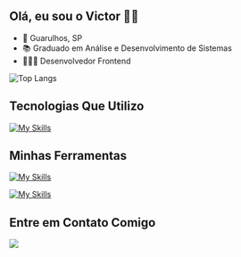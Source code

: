 <h2>Olá, eu sou o Victor 👋🏻</h2>

<ul>
  <li>📌 Guarulhos, SP</li>
  <li>📚 Graduado em Análise e Desenvolvimento de Sistemas </li>
  <li>👨🏻‍💻 Desenvolvedor Frontend</li>
</ul>

![Top Langs](https://github-readme-stats.vercel.app/api/top-langs/?username=victorsantana03&layout=compact)

## Tecnologias Que Utilizo
[![My Skills](https://skillicons.dev/icons?i=js,react,html,css,nodejs,tailwind,git,py)](https://skillicons.dev)

## Minhas Ferramentas
[![My Skills](https://skillicons.dev/icons?i=vscode,windows,vite,pycharm,netlify,github,figma)](https://skillicons.dev)

[![My Skills](https://skillicons.dev/icons?i=linkedin)](https://www.linkedin.com/in/victor-alves-santana-111440196/)

## Entre em Contato Comigo
<img src="https://img.shields.io/badge/LinkedIn-0077B5?style=for-the-badge&logo=linkedin&logoColor=white">
